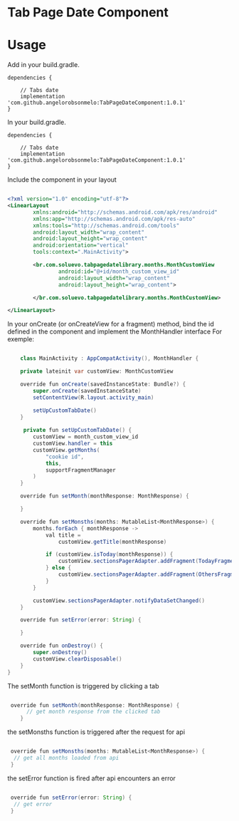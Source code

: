 # Tab Page Date Component

# Usage

Add in your build.gradle.

```
dependencies {
 
    // Tabs date
    implementation 'com.github.angelorobsonmelo:TabPageDateComponent:1.0.1'
}

```


In your build.gradle.
```
dependencies {
 
    // Tabs date
    implementation 'com.github.angelorobsonmelo:TabPageDateComponent:1.0.1'
}

```

Include the component in your layout

```xml

<?xml version="1.0" encoding="utf-8"?>
<LinearLayout
        xmlns:android="http://schemas.android.com/apk/res/android"
        xmlns:app="http://schemas.android.com/apk/res-auto"
        xmlns:tools="http://schemas.android.com/tools"
        android:layout_width="wrap_content"
        android:layout_height="wrap_content"
        android:orientation="vertical"
        tools:context=".MainActivity">

        <br.com.soluevo.tabpagedatelibrary.months.MonthCustomView
                android:id="@+id/month_custom_view_id"
                android:layout_width="wrap_content"
                android:layout_height="wrap_content">

        </br.com.soluevo.tabpagedatelibrary.months.MonthCustomView>

</LinearLayout>

```

In your onCreate (or onCreateView for a fragment) method, bind the id defined in the component and implement the MonthHandler interface
For exemple:

```Java

    class MainActivity : AppCompatActivity(), MonthHandler {

    private lateinit var customView: MonthCustomView

    override fun onCreate(savedInstanceState: Bundle?) {
        super.onCreate(savedInstanceState)
        setContentView(R.layout.activity_main)

        setUpCustomTabDate()
    }
    
     private fun setUpCustomTabDate() {
        customView = month_custom_view_id
        customView.handler = this
        customView.getMonths(
            "cookie id",
            this,
            supportFragmentManager
        )
    }

    override fun setMonth(monthResponse: MonthResponse) {

    }

    override fun setMonsths(months: MutableList<MonthResponse>) {
        months.forEach { monthResponse ->
            val title =
                customView.getTitle(monthResponse)

            if (customView.isToday(monthResponse)) {
                customView.sectionsPagerAdapter.addFragment(TodayFragment(), title)
            } else {
                customView.sectionsPagerAdapter.addFragment(OthersFragment(), title)
            }
        }

        customView.sectionsPagerAdapter.notifyDataSetChanged()
    }

    override fun setError(error: String) {

    }

    override fun onDestroy() {
        super.onDestroy()
        customView.clearDisposable()
    }
}

```

The setMonth function is triggered by clicking a tab

```java

 override fun setMonth(monthResponse: MonthResponse) {
      // get month response from the clicked tab
    }

```

the setMonsths function is triggered after the request for api

```java

 override fun setMonsths(months: MutableList<MonthResponse>) { 
  // get all months loaded from api
 }

```

the setError function is fired after api encounters an error

```java

 override fun setError(error: String) { 
  // get error
 }

```

